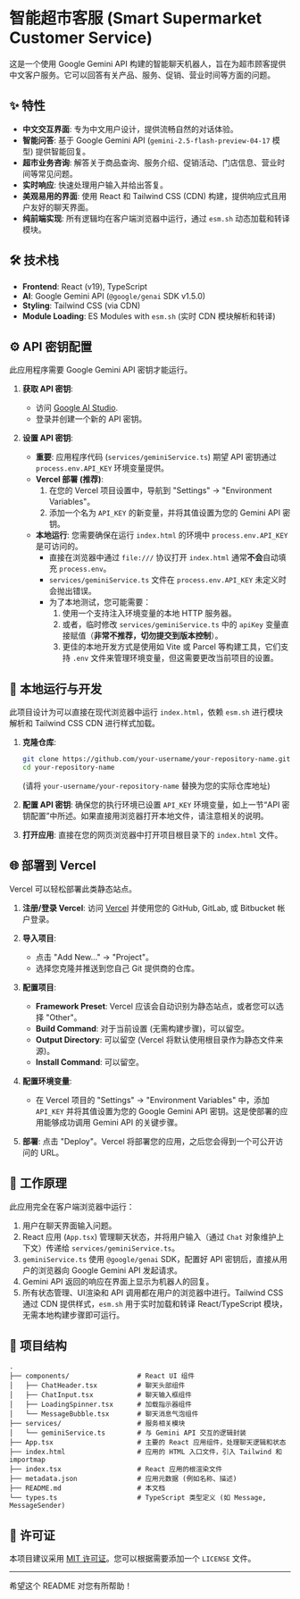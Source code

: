 # 智能超市客服 (Smart Supermarket Customer Service)

这是一个使用 Google Gemini API 构建的智能聊天机器人，旨在为超市顾客提供中文客户服务。它可以回答有关产品、服务、促销、营业时间等方面的问题。

## ✨ 特性

- **中文交互界面**: 专为中文用户设计，提供流畅自然的对话体验。
- **智能问答**: 基于 Google Gemini API (`gemini-2.5-flash-preview-04-17` 模型) 提供智能回复。
- **超市业务咨询**: 解答关于商品查询、服务介绍、促销活动、门店信息、营业时间等常见问题。
- **实时响应**: 快速处理用户输入并给出答复。
- **美观易用的界面**: 使用 React 和 Tailwind CSS (CDN) 构建，提供响应式且用户友好的聊天界面。
- **纯前端实现**: 所有逻辑均在客户端浏览器中运行，通过 `esm.sh` 动态加载和转译模块。

## 🛠️ 技术栈

- **Frontend**: React (v19), TypeScript
- **AI**: Google Gemini API (`@google/genai` SDK v1.5.0)
- **Styling**: Tailwind CSS (via CDN)
- **Module Loading**: ES Modules with `esm.sh` (实时 CDN 模块解析和转译)

## ⚙️ API 密钥配置

此应用程序需要 Google Gemini API 密钥才能运行。

1.  **获取 API 密钥**:
    *   访问 [Google AI Studio](https://aistudio.google.com/app/apikey).
    *   登录并创建一个新的 API 密钥。

2.  **设置 API 密钥**:
    *   **重要**: 应用程序代码 (`services/geminiService.ts`) 期望 API 密钥通过 `process.env.API_KEY` 环境变量提供。
    *   **Vercel 部署 (推荐)**:
        1.  在您的 Vercel 项目设置中，导航到 "Settings" -> "Environment Variables"。
        2.  添加一个名为 `API_KEY` 的新变量，并将其值设置为您的 Gemini API 密钥。
    *   **本地运行**:
        您需要确保在运行 `index.html` 的环境中 `process.env.API_KEY` 是可访问的。
        *   直接在浏览器中通过 `file:///` 协议打开 `index.html` 通常**不会**自动填充 `process.env`。
        *   `services/geminiService.ts` 文件在 `process.env.API_KEY` 未定义时会抛出错误。
        *   为了本地测试，您可能需要：
            1.  使用一个支持注入环境变量的本地 HTTP 服务器。
            2.  或者，临时修改 `services/geminiService.ts` 中的 `apiKey` 变量直接赋值（**非常不推荐，切勿提交到版本控制**）。
            3.  更佳的本地开发方式是使用如 Vite 或 Parcel 等构建工具，它们支持 `.env` 文件来管理环境变量，但这需要更改当前项目的设置。

## 🚀 本地运行与开发

此项目设计为可以直接在现代浏览器中运行 `index.html`，依赖 `esm.sh` 进行模块解析和 Tailwind CSS CDN 进行样式加载。

1.  **克隆仓库**:
    ```bash
    git clone https://github.com/your-username/your-repository-name.git
    cd your-repository-name
    ```
    (请将 `your-username/your-repository-name` 替换为您的实际仓库地址)

2.  **配置 API 密钥**:
    确保您的执行环境已设置 `API_KEY` 环境变量，如上一节“API 密钥配置”中所述。如果直接用浏览器打开本地文件，请注意相关的说明。

3.  **打开应用**:
    直接在您的网页浏览器中打开项目根目录下的 `index.html` 文件。

## 🌐 部署到 Vercel

Vercel 可以轻松部署此类静态站点。

1.  **注册/登录 Vercel**: 访问 [Vercel](https://vercel.com) 并使用您的 GitHub, GitLab, 或 Bitbucket 帐户登录。

2.  **导入项目**:
    *   点击 "Add New..." -> "Project"。
    *   选择您克隆并推送到您自己 Git 提供商的仓库。

3.  **配置项目**:
    *   **Framework Preset**: Vercel 应该会自动识别为静态站点，或者您可以选择 "Other"。
    *   **Build Command**: 对于当前设置 (无需构建步骤)，可以留空。
    *   **Output Directory**: 可以留空 (Vercel 将默认使用根目录作为静态文件来源)。
    *   **Install Command**: 可以留空。

4.  **配置环境变量**:
    *   在 Vercel 项目的 "Settings" -> "Environment Variables" 中，添加 `API_KEY` 并将其值设置为您的 Google Gemini API 密钥。这是使部署的应用能够成功调用 Gemini API 的关键步骤。

5.  **部署**: 点击 "Deploy"。Vercel 将部署您的应用，之后您会得到一个可公开访问的 URL。

## 🔬 工作原理

此应用完全在客户端浏览器中运行：
1.  用户在聊天界面输入问题。
2.  React 应用 (`App.tsx`) 管理聊天状态，并将用户输入（通过 `Chat` 对象维护上下文）传递给 `services/geminiService.ts`。
3.  `geminiService.ts` 使用 `@google/genai` SDK，配置好 API 密钥后，直接从用户的浏览器向 Google Gemini API 发起请求。
4.  Gemini API 返回的响应在界面上显示为机器人的回复。
5.  所有状态管理、UI渲染和 API 调用都在用户的浏览器中进行。Tailwind CSS 通过 CDN 提供样式，`esm.sh` 用于实时加载和转译 React/TypeScript 模块，无需本地构建步骤即可运行。

## 📂 项目结构

```
.
├── components/                 # React UI 组件
│   ├── ChatHeader.tsx          # 聊天头部组件
│   ├── ChatInput.tsx           # 聊天输入框组件
│   ├── LoadingSpinner.tsx      # 加载指示器组件
│   └── MessageBubble.tsx       # 聊天消息气泡组件
├── services/                   # 服务相关模块
│   └── geminiService.ts        # 与 Gemini API 交互的逻辑封装
├── App.tsx                     # 主要的 React 应用组件，处理聊天逻辑和状态
├── index.html                  # 应用的 HTML 入口文件，引入 Tailwind 和 importmap
├── index.tsx                   # React 应用的根渲染文件
├── metadata.json               # 应用元数据 (例如名称、描述)
├── README.md                   # 本文档
└── types.ts                    # TypeScript 类型定义 (如 Message, MessageSender)
```

## 📄 许可证

本项目建议采用 [MIT 许可证](LICENSE)。您可以根据需要添加一个 `LICENSE` 文件。

---

希望这个 README 对您有所帮助！

